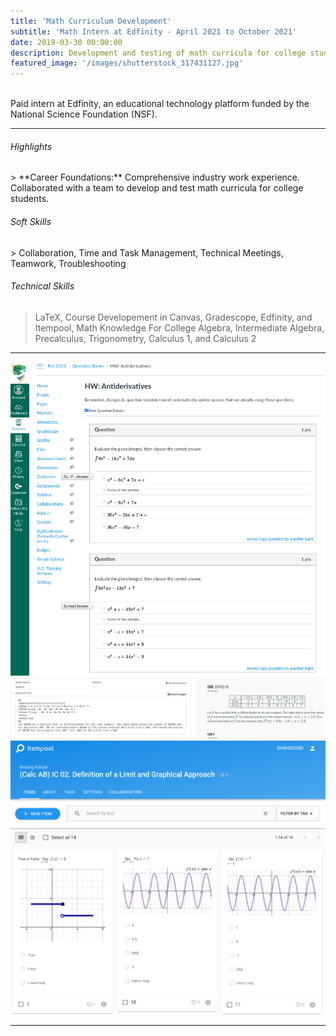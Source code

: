 ```yaml
---
title: 'Math Curriculum Development'
subtitle: 'Math Intern at Edfinity - April 2021 to October 2021'
date: 2019-03-30 00:00:00
description: Development and testing of math curricula for college students
featured_image: '/images/shutterstock_317431127.jpg'
---
```


<br>
Paid intern at Edfinity, an educational technology platform funded by the National Science Foundation (NSF).
<hr>
  
<h6> Highlights </h6>
> **Career Foundations:** Comprehensive industry work experience. Collaborated with a team to develop and test math curricula for college students.

<h6> Soft Skills </h6>
> Collaboration, Time and Task Management, Technical Meetings, Teamwork, Troubleshooting

<h6> Technical Skills </h6>

> LaTeX, Course Developement in Canvas, Gradescope, Edfinity, and Itempool, Math Knowledge For College Algebra, Intermediate Algebra, Precalculus, Trigonometry, Calculus 1, and Calculus 2

---


<div class="gallery" data-columns="1">
	<img src="/images/s2.png">
	<img src="/images/s1.png">
	<img src="/images/s3.png">
</div>

---


